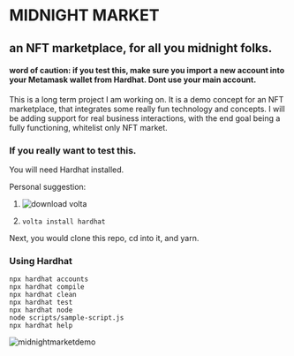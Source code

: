 # MIDNIGHT MARKET

## an NFT marketplace, for all you midnight folks.

#### word of caution: if you test this, make sure you import a new account into your Metamask wallet from Hardhat. Dont use your main account.

This is a long term project I am working on. It is a demo concept for an NFT marketplace, that integrates some really fun technology and concepts.
I will be adding support for real business interactions, with the end goal being a fully functioning, whitelist only NFT market.

### If you really want to test this.

You will need Hardhat installed.

Personal suggestion:

1. ![download volta]("https://volta.sh/")

2. `volta install hardhat`

Next, you would clone this repo, cd into it, and yarn.

### Using Hardhat

```shell
npx hardhat accounts
npx hardhat compile
npx hardhat clean
npx hardhat test
npx hardhat node
node scripts/sample-script.js
npx hardhat help
```

![midnightmarketdemo](https://user-images.githubusercontent.com/64713032/145914544-1dd28b3f-7db4-44cd-9230-e543d134b10b.png)
